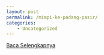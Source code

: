 ```yaml
---
layout: post
permalink: /mimpi-ke-padang-pasir/
categories:
    - Uncategorized
---
```


[Baca Selengkapnya](/09)